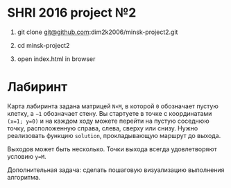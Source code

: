 # SHRI 2016 project №2
1. git clone git@github.com:dim2k2006/minsk-project2.git

2. cd minsk-project2

3. open index.html in browser

Лабиринт
========

Карта лабиринта задана матрицей `N×M`, в которой `0` обозначает пустую клетку, а `−1` обозначает стену. Вы стартуете в точке с координатами `(x=1; y=0)` и на каждом ходу можете перейти на пустую соседнюю точку, расположенную справа, слева, сверху или снизу. Нужно реализовать функцию `solution`, прокладывающую маршрут до выхода.

Выходов может быть несколько. Точки выхода всегда удовлетворяют условию `y=M`.

Дополнительная задача: сделать пошаговую визуализацию выполнения алгоритма.